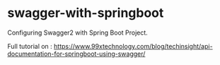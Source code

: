 # swagger-with-springboot

Configuring Swagger2 with Spring Boot Project.

Full tutorial on : https://www.99xtechnology.com/blog/techinsight/api-documentation-for-springboot-using-swagger/
